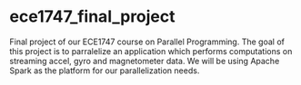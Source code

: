 # ece1747_final_project
Final project of our ECE1747 course on Parallel Programming. The goal of this project is to parralelize an application which performs computations on streaming accel, gyro and magnetometer data. We will be using Apache Spark as the platform for our parallelization needs.
